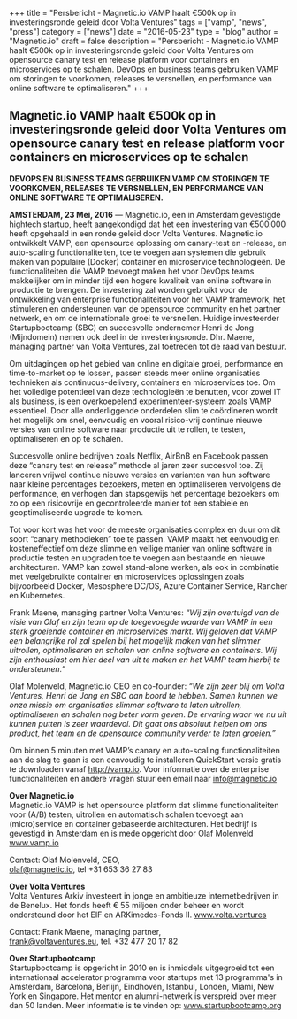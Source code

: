 +++
title = "Persbericht  - Magnetic.io VAMP haalt €500k op in investeringsronde geleid door Volta Ventures" 
tags = ["vamp", "news", "press"]
category = ["news"]
date = "2016-05-23"
type = "blog"
author = "Magnetic.io"
draft = false
description = "Persbericht - Magnetic.io VAMP haalt €500k op in investeringsronde geleid door Volta Ventures om opensource canary test en release platform voor containers en microservices op te schalen. DevOps en business teams gebruiken VAMP om storingen te voorkomen, releases te versnellen, en performance van online software te optimaliseren."
+++

## Magnetic.io VAMP haalt €500k op in investeringsronde geleid door Volta Ventures om opensource canary test en release platform voor containers en microservices op te schalen

**DEVOPS EN BUSINESS TEAMS GEBRUIKEN VAMP OM STORINGEN TE VOORKOMEN, RELEASES TE VERSNELLEN, EN PERFORMANCE VAN ONLINE SOFTWARE TE OPTIMALISEREN.**

**AMSTERDAM, 23 Mei, 2016** — Magnetic.io, een in Amsterdam gevestigde hightech startup, heeft aangekondigd dat het een investering van €500.000 heeft opgehaald in een ronde geleid door Volta Ventures. Magnetic.io ontwikkelt VAMP, een opensource oplossing om canary-test en -release, en auto-scaling functionaliteiten, toe te voegen aan systemen die gebruik maken van populaire (Docker) container en microservice technologieën. De functionaliteiten die VAMP toevoegt maken het voor DevOps teams makkelijker om in minder tijd een hogere kwaliteit van online software in productie te brengen. De investering zal worden gebruikt voor de ontwikkeling van enterprise functionaliteiten voor het VAMP framework, het stimuleren en ondersteunen van de opensource community en het partner netwerk, en om de internationale groei te versnellen. Huidige investeerder Startupbootcamp (SBC) en succesvolle ondernemer Henri de Jong (Mijndomein) nemen ook deel in de investeringsronde. Dhr. Maene, managing partner van Volta Ventures, zal toetreden tot de raad van bestuur.

Om uitdagingen op het gebied van online en digitale groei, performance en time-to-market op te lossen, passen steeds meer online organisaties technieken als continuous-delivery, containers en microservices toe. Om het volledige potentieel van deze technologieën te benutten, voor zowel IT als business, is een overkoepelend experimenteer-systeem zoals VAMP essentieel. Door alle onderliggende onderdelen slim te coördineren wordt het mogelijk om snel, eenvoudig en vooral risico-vrij continue nieuwe versies van online software naar productie uit te rollen, te testen, optimaliseren en op te schalen. 

<!--more-->

Succesvolle online bedrijven zoals Netflix, AirBnB en Facebook passen deze “canary test en release” methode al jaren zeer succesvol toe. Zij lanceren vrijwel continue nieuwe versies en varianten van hun software naar kleine percentages bezoekers, meten en optimaliseren vervolgens de performance, en verhogen dan stapsgewijs het percentage bezoekers om zo op een risicovrije en gecontroleerde manier tot een stabiele en geoptimaliseerde upgrade te komen. 

Tot voor kort was het voor de meeste organisaties complex en duur om dit soort “canary methodieken” toe te passen. VAMP maakt het eenvoudig en kosteneffectief om deze slimme en veilige manier van online software in productie testen en upgraden toe te voegen aan bestaande en nieuwe architecturen. VAMP kan zowel stand-alone werken, als ook in combinatie met veelgebruikte container en microservices oplossingen zoals bijvoorbeeld Docker, Mesosphere DC/OS, Azure Container Service, Rancher en Kubernetes.

Frank Maene, managing partner Volta Ventures:
*“Wij zijn overtuigd van de visie van Olaf en zijn team op de toegevoegde waarde van VAMP in een sterk groeiende container en microservices markt. Wij geloven dat VAMP een belangrijke rol zal spelen bij het mogelijk maken van het slimmer uitrollen, optimaliseren en schalen van online software en containers. Wij zijn enthousiast om hier deel van uit te maken en het VAMP team hierbij te ondersteunen.”*

Olaf Molenveld, Magnetic.io CEO en co-founder: 
*“We zijn zeer blij om Volta Ventures, Henri de Jong en SBC aan boord te hebben. Samen kunnen we onze missie om organisaties slimmer software te laten uitrollen, optimaliseren en schalen nog beter vorm geven. De ervaring waar we nu uit kunnen putten is zeer waardevol. Dit gaat ons absoluut helpen om ons product, het team en de opensource community verder te laten groeien.”* 

Om binnen 5 minuten met VAMP’s canary en auto-scaling functionaliteiten aan de slag te gaan is een eenvoudig te installeren QuickStart versie gratis te downloaden vanaf http://vamp.io. Voor informatie over de enterprise functionaliteiten en andere vragen stuur een email naar info@magnetic.io     

**Over Magnetic.io**  
Magnetic.io VAMP is het opensource platform dat slimme functionaliteiten voor (A/B) testen, uitrollen en automatisch schalen toevoegt aan (micro)service en container gebaseerde architecturen. Het bedrijf is gevestigd in Amsterdam en is mede opgericht door Olaf Molenveld
www.vamp.io

Contact: Olaf Molenveld, CEO,  
olaf@magnetic.io, tel +31 653 36 27 83

**Over Volta Ventures**  
Volta Ventures Arkiv investeert in jonge en ambitieuze internetbedrijven in de Benelux. Het fonds heeft € 55 miljoen onder beheer en wordt ondersteund door het EIF en ARKimedes-Fonds II.
www.volta.ventures

Contact: Frank Maene, managing partner,   
frank@voltaventures.eu, tel. +32 477 20 17 82

**Over Startupbootcamp**  
Startupbootcamp is opgericht in 2010 en is inmiddels uitgegroeid tot een internationaal accelerator programma voor startups met 13 programma's in Amsterdam, Barcelona, ​​Berlijn, Eindhoven, Istanbul, Londen, Miami, New York en Singapore. Het mentor en alumni-netwerk is verspreid over meer dan 50 landen. Meer informatie is te vinden op: www.startupbootcamp.org
